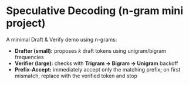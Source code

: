 # Speculative Decoding (n-gram mini project)

A minimal Draft & Verify demo using n-grams:
- **Drafter (small):** proposes *k* draft tokens using unigram/bigram frequencies
- **Verifier (large):** checks with **Trigram → Bigram → Unigram** backoff
- **Prefix-Accept:** immediately accept only the matching prefix; on first mismatch, replace with the verified token and stop







